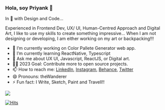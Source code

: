 ### Hola, soy Priyank 👋

In 💙 with Design and Code...

Experienced in Frontend Dev, UX/ UI, Human-Centred Approach and Digital Art, I like to use my skills to create something impressive...
When I am not designing or developing, I am either working on my art or backpacking!!!

- 🔭 I’m currently working on Color Pallete Generator web app.
- 🌱 I’m currently learning ReactNative, Typescript<!-- - 👯 I’m looking to collaborate on ... - 🤔 I’m looking for help with Color Pallete Generator web app-->
- 💬 Ask me about UX UI, Javascript, ReactJS, or Digital art.
- ✍🏻 2023 Goal: Contribute more to open source projects.
- 📫 How to reach me: [LinkedIn](https://www.linkedin.com/in/priyankdeep78/),  [Instagram](https://www.instagram.com/priyank.io/), [Behance](https://www.behance.net/priyankdeep78), [Twitter](https://twitter.com/priyankdeep78)
- 😄 Pronouns: theWanderer
- ⚡ Fun fact: I Write, Sketch, Paint and Travell!!

<img src = "https://github-readme-stats.vercel.app/api?username=theWanderer78&&show_icons=true&title_color=ffffff&icon_color=bb2acf&text_color=daf7dc&bg_color=242526 " >

[![Hits](https://hits.seeyoufarm.com/api/count/incr/badge.svg?url=https%3A%2F%2Fgithub.com%2FtheWanderer78&count_bg=%23393939&title_bg=%233402BA&icon=gimp.svg&icon_color=%23E7E7E7&title=Visitors&edge_flat=false)](https://hits.seeyoufarm.com)

